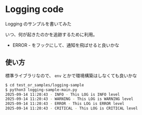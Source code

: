 # Logging code 

Logging のサンプルを書いてみた

いつ、何が起きたのかを追跡するために利用。

- ERROR - をフックにして、通知を飛ばせると良いかな

## 使い方

標準ライブラリなので、 `env` とかで環境構築はしなくても良いかな

 ```bash
$ cd test_or_samples/logging-sample 
$ python3 logging-sample-main.py 
2025-09-14 11:20:43 - INFO - This LOG is INFO level
2025-09-14 11:20:43 - WARNING - This LOG is WARNING level
2025-09-14 11:20:43 - ERROR - This LOG is ERROR level
2025-09-14 11:20:43 - CRITICAL - This LOG is CRITICAL level
 ```
